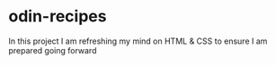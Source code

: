 # odin-recipes

In this project I am refreshing my mind on HTML & CSS to ensure I am prepared going forward